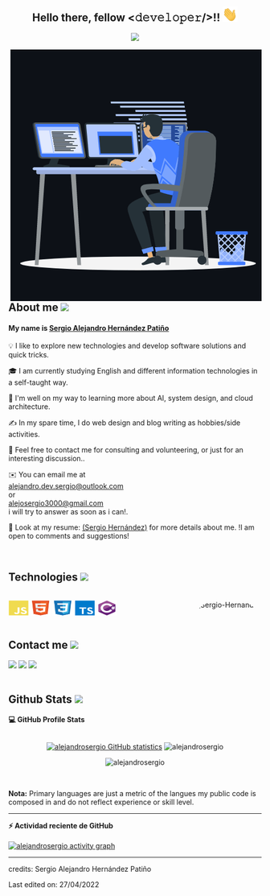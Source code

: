 <div align="center">
  <h2> Hello there, fellow  <𝚍𝚎𝚟𝚎𝚕𝚘𝚙𝚎𝚛/>!! <img src="./img/Hi.gif" width="30px"></h2>
</div>
<p align="center">
  <a>
    <img src="https://readme-typing-svg.herokuapp.com?lines=Software+developer;Designer+Web;Passionate+about+computing;Digital+marketing;Personal+development&center=true&width=500&height=60"></a>
</p>

<p>
  <img align="right" src="./img/animation_dev.gif" alt="Sergio-Hernández"/>
</p>

<div>
  <h2>About me
    <img src = "https://media.giphy.com/media/UttRtwUfRuvnHre7aF/giphy.gif?cid=ecf05e47a0n3gi1bfqntqmob8g9aid1oyj2wr3ds3mg700bl&rid=giphy.gif" width = 65px> 
  </h2>
</div>

<h4>My name is <a href="https://alejandrosergio.github.io/Curriculum-Vitae/" target="_BLANK">Sergio Alejandro Hernández Patiño</a></h4>

<p>💡 I like to explore new technologies and develop software solutions and quick tricks.</p>

<p>🎓 I am currently studying English and different information technologies in a self-taught way.</p>

<p>🌱 I'm well on my way to learning more about AI, system design, and cloud architecture.</p>

<p>✍️ In my spare time, I do web design and blog writing as hobbies/side activities.</p>

<p>💬 Feel free to contact me for consulting and volunteering, or just for an interesting discussion..</p>

<p>✉️ You can email me at <br> 
<a href="mailto:alejandro.dev.sergio@outlook.com" target="_BLANK">alejandro.dev.sergio@outlook.com</a><br>
or<br>
<a href="mailto:alejosergio3000@gmail.com" target="_BLANK">alejosergio3000@gmail.com</a><br>
i will try to answer as soon as i can!.</p>

<p>📄 Look at my resume: <a href="https://alejandrosergio.github.io/Curriculum-Vitae/" target="_BLANK">(Sergio Hernández)</a> for more details about me. !I am open to comments and suggestions!</p>

<br>
<div align="right">

</div>
<h2> Technologies 
<img src = "https://media2.giphy.com/media/QssGEmpkyEOhBCb7e1/giphy.gif?cid=ecf05e47a0n3gi1bfqntqmob8g9aid1oyj2wr3ds3mg700bl&rid=giphy.gif" width = 32px> 
</h2>
<div style="display: inline_block"><br>
  <img align="center" alt="sergio-Js" height="30" width="40" src="https://raw.githubusercontent.com/devicons/devicon/master/icons/javascript/javascript-plain.svg">
  <img align="center" alt="sergio-HTML" height="30" width="40" src="https://raw.githubusercontent.com/devicons/devicon/master/icons/html5/html5-original.svg">
  <img align="center" alt="sergio-CSS" height="30" width="40" src="https://raw.githubusercontent.com/devicons/devicon/master/icons/css3/css3-original.svg">
  <img align="center" alt="sergio-Ts" height="30" width="40" src="https://raw.githubusercontent.com/devicons/devicon/master/icons/typescript/typescript-plain.svg">
  <img align="center" alt="sergio-Csharp" height="30" width="40" src="https://raw.githubusercontent.com/devicons/devicon/master/icons/csharp/csharp-original.svg">
  <img align="right" alt="Sergio-Hernandez" height="180" style="border-radius:50px;" src="https://media2.giphy.com/media/jdFm2bcWlj4EUVCpc0/giphy.gif?cid=ecf05e47mosq9xan63rjan9r928bdppeup4f1nqt985nx8jh&rid=giphy.gif&ct=g">
</div>
<br>
<h2> Contact me
<img src = "https://media.giphy.com/media/NHGNNltlYAHO9bbWLb/giphy.gif?cid=ecf05e47a0n3gi1bfqntqmob8g9aid1oyj2wr3ds3mg700bl&rid=giphy.gif" width = 32px> 
</h2>
<a href = "mailto:alejandro.dev.sergio@outlook.com"><img src="https://img.shields.io/badge/-Outlook-%230077B5?style=for-the-badge&logo=gmail&logoColor=white" target="_blank"></a>
<a href = "mailto:alejosergio3000@gmail.com"><img src="https://img.shields.io/badge/-Gmail-%23333?style=for-the-badge&logo=gmail&logoColor=blues" target="_blank"></a>
<a href="https://www.linkedin.com/in/sergio-alejandro-hern%C3%A1ndez-pati%C3%B1o-153a3a1b3/" target="_blank"><img src="https://img.shields.io/badge/-LinkedIn-%230077B5?style=for-the-badge&logo=linkedin&logoColor=white" target="_blank"></a> 

<br>
<br>
<div>
  <h2>Github Stats
    <img src = "https://media.giphy.com/media/RVWSqOsgDAq0W3051o/giphy.gif?cid=ecf05e47a0n3gi1bfqntqmob8g9aid1oyj2wr3ds3mg700bl&rid=giphy.gif" width = 50px> 
  </h2>
</div>
<summary><b>💻 GitHub Profile Stats</b></summary>
<br/>
<p align="center">
 <a href="https://github.com/anuraghazra/github-readme-stats"><img alt="alejandrosergio GitHub statistics" src="https://github-readme-stats.vercel.app/api?username=alejandrosergio&show_icons=true&count_private=true&theme=algolia" height="200px"/></a>
<img src="https://github-readme-stats.vercel.app/api/top-langs?username=alejandrosergio&langs_count=10&show_icons=true&locale=en&layout=compact&theme=algolia" alt="alejandrosergio" height="200px"/>
<br/>
<p align="center"><img src="https://github-readme-streak-stats.herokuapp.com/?user=alejandrosergio&theme=algolia" alt="alejandrosergio" /></p>
<br/>
  
<b>Nota:</b> Primary languages ​​are just a metric of the langues my public code is composed in and do not reflect experience or skill level.
</p>

----

<summary><b>⚡ Actividad reciente de GitHub</b></summary>
<br/>
<a href="https://github.com/7oSkaaa"><img alt="alejandrosergio activity graph" src="https://activity-graph.herokuapp.com/graph?username=alejandrosergio&custom_title=alejandrosergio%20Contribution%20Graphic&theme=react-dark" /></a>
<br/>


<!--![Snake animation](https://github.com/rafaballerini/rafaballerini/blob/output/github-contribution-grid-snake.svg)-->

-----
credits: Sergio Alejandro Hernández Patiño

Last edited on: 27/04/2022
